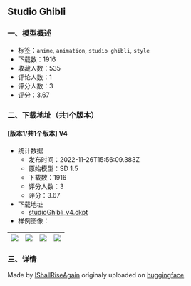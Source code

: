 ## Studio Ghibli
### 一、模型概述

- 标签：`anime`, `animation`, `studio ghibli`, `style`
- 下载数：1916
- 收藏人数：535
- 评论人数：1
- 评分人数：3
- 评分：3.67

### 二、下载地址（共1个版本）

#### [版本1/共1个版本] V4

- 统计数据
  - 发布时间：2022-11-26T15:56:09.383Z
  - 原始模型：SD 1.5
  - 下载数：1916
  - 评分人数：3
  - 评分：3.67
- 下载地址
  - [studioGhibli_v4.ckpt](https://civitai.com/api/download/models/1095)
- 样例图像：

| <img src="https://image.civitai.com/xG1nkqKTMzGDvpLrqFT7WA/f7395675-7de8-4485-9b35-6ea8453e6900/width=450/8869.jpeg" /> | <img src="https://image.civitai.com/xG1nkqKTMzGDvpLrqFT7WA/c848b554-3047-44c0-c001-2f104418a300/width=450/8876.jpeg" /> | <img src="https://image.civitai.com/xG1nkqKTMzGDvpLrqFT7WA/de825ad4-f779-48da-e1a8-4f8b87a0e400/width=450/8875.jpeg" /> | <img src="https://image.civitai.com/xG1nkqKTMzGDvpLrqFT7WA/c7c55b2f-a21c-435b-5180-2353af3fae00/width=450/8874.jpeg" /> |
| ---- | ---- | ---- | ---- |


### 三、详情
<p>Made by <a href="https://huggingface.co/IShallRiseAgain" rel="ugc" target="_blank">IShallRiseAgain</a> originaly uploaded on <a href="https://civitai.com/models/IShallRiseAgain/StudioGhibli" rel="ugc" target="_blank">huggingface</a></p><p><br /></p>